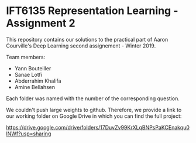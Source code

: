# IFT6135 Representation Learning - Assignment 2

This repository contains our solutions to the practical part of Aaron Courville's Deep Learning second assignement - Winter 2019. 

Team members:
- Yann Bouteiller
- Sanae Lotfi
- Abderrahim Khalifa
- Amine Bellahsen


Each folder was named with the number of the corresponding question.

We couldn't push large weights to github. Therefore, we provide a link to our working folder on Google Drive in which you can find the full project:

https://drive.google.com/drive/folders/17DuvZv99KrXLqBNPsPaKCEnakqu0lNWf?usp=sharing
